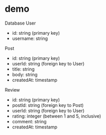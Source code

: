 # demo
Database 
User
- id: string (primary key)
- username: string

Post
- id: string (primary key)
- userId: string (foreign key to User)
- title: string
- body: string
- createdAt: timestamp

Review
- id: string (primary key)
- postId: string (foreign key to Post)
- userId: string (foreign key to User)
- rating: integer (between 1 and 5, inclusive)
- comment: string
- createdAt: timestamp
